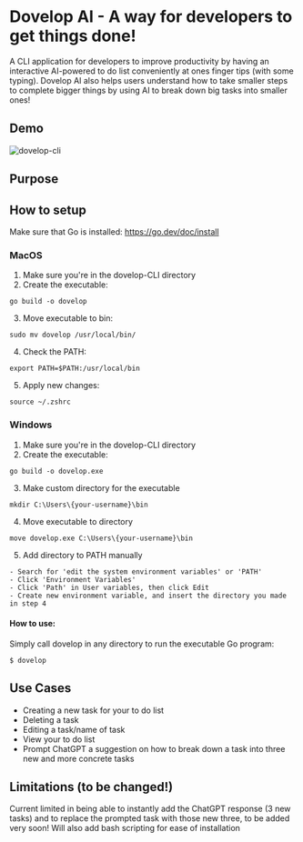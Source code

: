 # Dovelop AI - A way for developers to get things done!
A CLI application for developers to improve productivity by having an interactive AI-powered to do list conveniently at ones finger tips (with some typing).
Dovelop AI also helps users understand how to take smaller steps to complete bigger things by using AI to break down big tasks into smaller ones!

## Demo
![dovelop-cli](https://github.com/user-attachments/assets/53efffa6-2695-4c8e-a23f-222463651200)

## Purpose

## How to setup

Make sure that Go is installed: https://go.dev/doc/install

### MacOS
1. Make sure you're in the dovelop-CLI directory</br>
2. Create the executable:</br>
```
go build -o dovelop
```
3. Move executable to bin:</br>
```
sudo mv dovelop /usr/local/bin/
```
4. Check the PATH:</br>
```
export PATH=$PATH:/usr/local/bin
```
5. Apply new changes:</br>
```
source ~/.zshrc
```
### Windows
1. Make sure you're in the dovelop-CLI directory
2. Create the executable:</br>
```
go build -o dovelop.exe
```
3. Make custom directory for the executable</br>
```
mkdir C:\Users\{your-username}\bin
```
4. Move executable to directory</br>
```
move dovelop.exe C:\Users\{your-username}\bin
```
5. Add directory to PATH manually
```
- Search for 'edit the system environment variables' or 'PATH'
- Click 'Environment Variables'
- Click 'Path' in User variables, then click Edit
- Create new environment variable, and insert the directory you made in step 4
```
#### How to use:
Simply call dovelop in any directory to run the executable Go program: </br>
```
$ dovelop
```

## Use Cases
- Creating a new task for your to do list
- Deleting a task
- Editing a task/name of task
- View your to do list
- Prompt ChatGPT a suggestion on how to break down a task into three new and more concrete tasks
## Limitations (to be changed!)
Current limited in being able to instantly add the ChatGPT response (3 new tasks) and to replace the prompted task with those new three, to be added very soon! Will also add bash scripting for ease of installation
